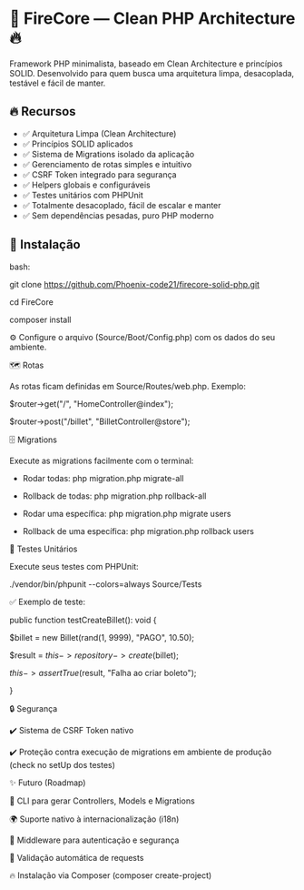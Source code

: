 # 🚀 FireCore — Clean PHP Architecture 🔥

Framework PHP minimalista, baseado em Clean Architecture e princípios SOLID. Desenvolvido para quem busca uma arquitetura limpa, desacoplada, testável e fácil de manter.

## 🔥 Recursos

- ✅ Arquitetura Limpa (Clean Architecture)
- ✅ Princípios SOLID aplicados
- ✅ Sistema de Migrations isolado da aplicação
- ✅ Gerenciamento de rotas simples e intuitivo
- ✅ CSRF Token integrado para segurança
- ✅ Helpers globais e configuráveis
- ✅ Testes unitários com PHPUnit
- ✅ Totalmente desacoplado, fácil de escalar e manter
- ✅ Sem dependências pesadas, puro PHP moderno

## 🚀 Instalação

bash:

git clone https://github.com/Phoenix-code21/firecore-solid-php.git

cd FireCore

composer install

⚙️ Configure o arquivo (Source/Boot/Config.php) com os dados do seu ambiente.

🗺️ Rotas

As rotas ficam definidas em Source/Routes/web.php.
Exemplo:

$router->get("/", "HomeController@index");

$router->post("/billet", "BilletController@store");

🗄️ Migrations

Execute as migrations facilmente com o terminal:

- Rodar todas: php migration.php migrate-all

- Rollback de todas: php migration.php rollback-all

- Rodar uma específica: php migration.php migrate users

- Rollback de uma específica: php migration.php rollback users

🧪 Testes Unitários

Execute seus testes com PHPUnit:

./vendor/bin/phpunit --colors=always Source/Tests

✅ Exemplo de teste:

  
public function testCreateBillet(): void
{
    
$billet = new Billet(rand(1, 9999), "PAGO", 10.50);
    
$result = $this->repository->create($billet);
    
$this->assertTrue($result, "Falha ao criar boleto");

}

🔒 Segurança

✔️ Sistema de CSRF Token nativo

✔️ Proteção contra execução de migrations em ambiente de produção (check no setUp dos testes)

✨ Futuro (Roadmap)

🔧 CLI para gerar Controllers, Models e Migrations

🌍 Suporte nativo à internacionalização (i18n)

🔗 Middleware para autenticação e segurança

📜 Validação automática de requests

🔥 Instalação via Composer (composer create-project)
